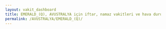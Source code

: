 ```yaml
---
layout: vakit_dashboard
title: EMERALD_(Q), AVUSTRALYA için iftar, namaz vakitleri ve hava durumu - ilçe/eyalet seç
permalink: /AVUSTRALYA/EMERALD_(Q)/
---
```


<script type="text/javascript">
  var GLOBAL_COUNTRY = 'AVUSTRALYA';
  var GLOBAL_CITY = 'EMERALD_(Q)';
  var GLOBAL_STATE = '';
  var lat = 72;
  var lon = 21;
</script>
